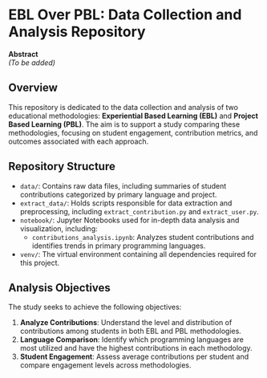 # EBL Over PBL: Data Collection and Analysis Repository

**Abstract**  
*(To be added)*

## Overview

This repository is dedicated to the data collection and analysis of two educational methodologies: **Experiential Based Learning (EBL)** and **Project Based Learning (PBL)**. The aim is to support a study comparing these methodologies, focusing on student engagement, contribution metrics, and outcomes associated with each approach.

## Repository Structure

- `data/`: Contains raw data files, including summaries of student contributions categorized by primary language and project.
- `extract_data/`: Holds scripts responsible for data extraction and preprocessing, including `extract_contribution.py` and `extract_user.py`.
- `notebook/`: Jupyter Notebooks used for in-depth data analysis and visualization, including:
  - `contributions_analysis.ipynb`: Analyzes student contributions and identifies trends in primary programming languages.
- `venv/`: The virtual environment containing all dependencies required for this project.

## Analysis Objectives

The study seeks to achieve the following objectives:
1. **Analyze Contributions**: Understand the level and distribution of contributions among students in both EBL and PBL methodologies.
2. **Language Comparison**: Identify which programming languages are most utilized and have the highest contributions in each methodology.
3. **Student Engagement**: Assess average contributions per student and compare engagement levels across methodologies.
